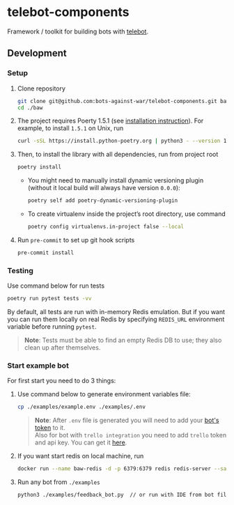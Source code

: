 # telebot-components

Framework / toolkit for building bots with [telebot](https://github.com/bots-against-war/telebot).

## Development

### Setup

1. Clone repository
   ```bash
   git clone git@github.com:bots-against-war/telebot-components.git baw
   cd ./baw
   ```

2. The project requires Poerty 1.5.1 (see [installation instruction](https://python-poetry.org/docs/master#installing-with-the-official-installer)).
   For example, to install `1.5.1` on Unix, run
   ```bash
   curl -sSL https://install.python-poetry.org | python3 - --version 1.5.1
   ```

3. Then, to install the library with all dependencies, run from project root
   ```bash
   poetry install
   ```
   - You might need to manually install dynamic versioning plugin (without it local build will
     always have version `0.0.0`):
     ```bash
     poetry self add poetry-dynamic-versioning-plugin
     ```
   - To create virtualenv inside the project’s root directory, use command
     ```bash
     poetry config virtualenvs.in-project false --local
     ```
4. Run `pre-commit` to set up git hook scripts
   ```bash
   pre-commit install
   ```


### Testing
Use command below for run tests
```bash
poetry run pytest tests -vv
```

By default, all tests are run with in-memory Redis emulation. But if you want you can run them
locally on real Redis by specifying `REDIS_URL` environment variable before running `pytest`.

> **Note**: Tests must be able to find an empty Redis DB to use; they also clean up after themselves.

### Start example bot
For first start you need to do 3 things:
1. Use command below to generate environment variables file:
    ```bash
    cp ./examples/example.env ./examples/.env
    ```
   > **Note**: After `.env` file is generated you will need to add your [bot's token](https://core.telegram.org/bots#6-botfather) to it.  
   > Also for bot with `trello integration` you need to add `trello` token and api key. You can get it [here](https://trello.com/app-key).
2. If you want start redis on local machine, run
    ```bash
    docker run --name baw-redis -d -p 6379:6379 redis redis-server --save 60 1 --loglevel warning
    ```
3. Run any bot from `./examples`
    ```bash
    python3 ./examples/feedback_bot.py  // or run with IDE from bot file
    ```
